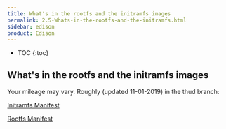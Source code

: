 ```yaml
---
title: What's in the rootfs and the initramfs images
permalink: 2.5-Whats-in-the-rootfs-and-the-initramfs.html
sidebar: edison
product: Edison
---
```

* TOC
{:toc}

## What's in the rootfs and the initramfs images
Your mileage may vary. Roughly (updated 11-01-2019) in the thud branch:

[Initramfs Manifest](https://github.com/edison-fw/meta-intel-edison/blob/master/docs/core-image-minimal-initramfs-edison.manifest)

[Rootfs Manifest](https://github.com/edison-fw/meta-intel-edison/blob/master/docs/edison-image-edison.manifest)

